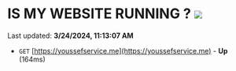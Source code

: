 # IS MY WEBSITE RUNNING ? [![](https://img.shields.io/static/v1?label=Sponsor&message=%E2%9D%A4&logo=GitHub&color=%23fe8e86)](https://github.com/sponsors/<username>)

Last updated: **3/24/2024, 11:13:07 AM**

- `GET` [https://youssefservice.me](https://youssefservice.me) - **Up** (164ms)
